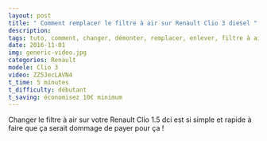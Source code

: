 ```yaml
---
layout: post
title: " Comment remplacer le filtre à air sur Renault Clio 3 diesel "
description: 
tags: tuto, comment, changer, démonter, remplacer, enlever, filtre à air, renault, clio 3, 1.5, dci, diesel,
date: 2016-11-01 
img: generic-video.jpg
categories: Renault
modele: Clio 3
video: ZZ5JecLAVN4
t_time: 5 minutes
t_difficulty: débutant
t_saving: économisez 10€ minimum
---
```

Changer le filtre à air sur votre Renault Clio 1.5 dci est si simple et rapide à faire que ça serait dommage de payer pour ça !